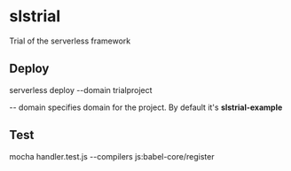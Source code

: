 # slstrial
Trial of the serverless framework

## Deploy

serverless deploy --domain trialproject

-- domain specifies domain for the project. By default it's **slstrial-example** 

## Test

mocha handler.test.js --compilers js:babel-core/register
